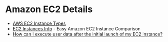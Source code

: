 # Amazon EC2 Details

* [AWS EC2 Instance Types](https://www.top500.org/news/aws-adds-new-instances-network-enhancements-for-hpc/)
* [EC2 Instances Info](https://www.ec2instances.info/) - Easy Amazon EC2 Instance Comparison
* [How can I execute user data after the initial launch of my EC2 instance?](https://aws.amazon.com/premiumsupport/knowledge-center/execute-user-data-ec2/)

